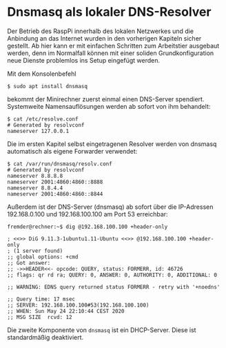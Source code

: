 # Dnsmasq als lokaler DNS-Resolver

Der Betrieb des RaspPi innerhalb des lokalen Netzwerkes und die Anbindung an das Internet
wurden in den vorherigen Kapiteln sicher gestellt. Ab hier kann er mit einfachen
Schritten zum Arbeitstier ausgebaut werden, denn im Normalfall können mit einer soliden Grundkonfiguration neue Dienste problemlos ins Setup eingefügt werden.

Mit dem Konsolenbefehl
```
$ sudo apt install dnsmasq
```
bekommt der Minirechner zuerst einmal einen DNS-Server spendiert.
Systemweite Namensauflösungen  werden ab sofort von ihm behandelt:
```
$ cat /etc/resolve.conf
# Generated by resolvconf
nameserver 127.0.0.1
```
Die im ersten Kapitel selbst eingetragenen Resolver werden von dnsmasq automatisch als eigene Forwarder verwendet:
```
$ cat /var/run/dnsmasq/resolv.conf 
# Generated by resolvconf
nameserver 8.8.8.8
nameserver 2001:4860:4860::8888
nameserver 8.8.4.4
nameserver 2001:4860:4860::8844
```
Außerdem ist der DNS-Server (dnsmasq) ab sofort über die IP-Adressen 192.168.0.100 und 192.168.100.100 am Port 53 erreichbar:
```
fremder@rechner:~$ dig @192.168.100.100 +header-only

; <<>> DiG 9.11.3-1ubuntu1.11-Ubuntu <<>> @192.168.100.100 +header-only
; (1 server found)
;; global options: +cmd
;; Got answer:
;; ->>HEADER<<- opcode: QUERY, status: FORMERR, id: 46726
;; flags: qr rd ra; QUERY: 0, ANSWER: 0, AUTHORITY: 0, ADDITIONAL: 0

;; WARNING: EDNS query returned status FORMERR - retry with '+noedns'

;; Query time: 17 msec
;; SERVER: 192.168.100.100#53(192.168.100.100)
;; WHEN: Sun May 24 22:10:44 CEST 2020
;; MSG SIZE  rcvd: 12
```
Die zweite Komponente von `dnsmasq` ist ein DHCP-Server.
Diese ist standardmäßig deaktiviert.
